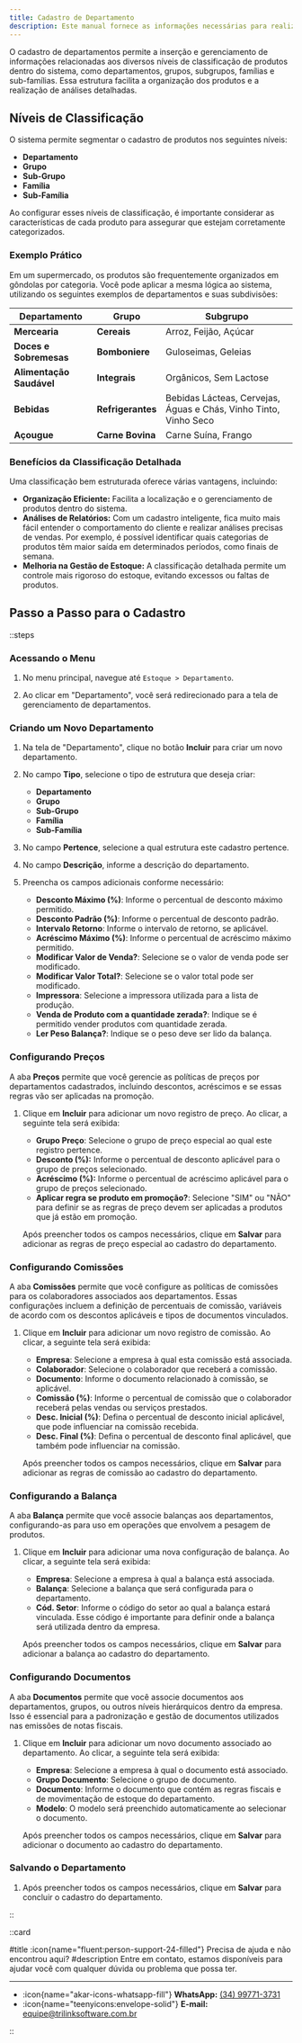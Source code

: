 ```yaml
---
title: Cadastro de Departamento
description: Este manual fornece as informações necessárias para realizar o cadastro de departamentos e detalha a importância da segmentação dos produtos.
---
```


O cadastro de departamentos permite a inserção e gerenciamento de informações relacionadas aos diversos níveis de classificação de produtos dentro do sistema, como departamentos, grupos, subgrupos, famílias e sub-famílias. Essa estrutura facilita a organização dos produtos e a realização de análises detalhadas.

## Níveis de Classificação

O sistema permite segmentar o cadastro de produtos nos seguintes níveis:

- **Departamento**
- **Grupo**
- **Sub-Grupo**
- **Família**
- **Sub-Família**

Ao configurar esses níveis de classificação, é importante considerar as características de cada produto para assegurar que estejam corretamente categorizados.

### Exemplo Prático

Em um supermercado, os produtos são frequentemente organizados em gôndolas por categoria. Você pode aplicar a mesma lógica ao sistema, utilizando os seguintes exemplos de departamentos e suas subdivisões:

| **Departamento** | **Grupo**            | **Subgrupo**                           |
|------------------|----------------------|----------------------------------------|
| **Mercearia** | **Cereais**          | Arroz, Feijão, Açúcar                  |
| **Doces e Sobremesas** | **Bomboniere**       | Guloseimas, Geleias                    |
| **Alimentação Saudável** | **Integrais**         | Orgânicos, Sem Lactose                 |
| **Bebidas** | **Refrigerantes**     | Bebidas Lácteas, Cervejas, Águas e Chás, Vinho Tinto, Vinho Seco |
| **Açougue** | **Carne Bovina**      | Carne Suína, Frango                    |

### Benefícios da Classificação Detalhada

Uma classificação bem estruturada oferece várias vantagens, incluindo:

- **Organização Eficiente:** Facilita a localização e o gerenciamento de produtos dentro do sistema.
- **Análises de Relatórios:** Com um cadastro inteligente, fica muito mais fácil entender o comportamento do cliente e realizar análises precisas de vendas. Por exemplo, é possível identificar quais categorias de produtos têm maior saída em determinados períodos, como finais de semana.
- **Melhoria na Gestão de Estoque:** A classificação detalhada permite um controle mais rigoroso do estoque, evitando excessos ou faltas de produtos.

## Passo a Passo para o Cadastro

::steps

### Acessando o Menu

1. No menu principal, navegue até `Estoque > Departamento`.

2. Ao clicar em "Departamento", você será redirecionado para a tela de gerenciamento de departamentos.

### Criando um Novo Departamento

1. Na tela de "Departamento", clique no botão **Incluir** para criar um novo departamento.

2. No campo **Tipo**, selecione o tipo de estrutura que deseja criar:
   - **Departamento**
   - **Grupo**
   - **Sub-Grupo**
   - **Família**
   - **Sub-Família**

3. No campo **Pertence**, selecione a qual estrutura este cadastro pertence.

4. No campo **Descrição**, informe a descrição do departamento.

5. Preencha os campos adicionais conforme necessário:
   - **Desconto Máximo (%)**: Informe o percentual de desconto máximo permitido.
   - **Desconto Padrão (%)**: Informe o percentual de desconto padrão.
   - **Intervalo Retorno**: Informe o intervalo de retorno, se aplicável.
   - **Acréscimo Máximo (%)**: Informe o percentual de acréscimo máximo permitido.
   - **Modificar Valor de Venda?**: Selecione se o valor de venda pode ser modificado.
   - **Modificar Valor Total?**: Selecione se o valor total pode ser modificado.
   - **Impressora**: Selecione a impressora utilizada para a lista de produção.
   - **Venda de Produto com a quantidade zerada?**: Indique se é permitido vender produtos com quantidade zerada.
   - **Ler Peso Balança?**: Indique se o peso deve ser lido da balança.

### Configurando Preços

A aba **Preços** permite que você gerencie as políticas de preços por departamentos cadastrados, incluindo descontos, acréscimos e se essas regras vão ser aplicadas na promoção.

1. Clique em **Incluir** para adicionar um novo registro de preço. Ao clicar, a seguinte tela será exibida:

   - **Grupo Preço**: Selecione o grupo de preço especial ao qual este registro pertence.
   - **Desconto (%):** Informe o percentual de desconto aplicável para o grupo de preços selecionado.
   - **Acréscimo (%):** Informe o percentual de acréscimo aplicável para o grupo de preços selecionado.
   - **Aplicar regra se produto em promoção?**: Selecione "SIM" ou "NÃO" para definir se as regras de preço devem ser aplicadas a produtos que já estão em promoção.

    Após preencher todos os campos necessários, clique em **Salvar** para adicionar as regras de preço especial ao cadastro do departamento.

### Configurando Comissões

A aba **Comissões** permite que você configure as políticas de comissões para os colaboradores associados aos departamentos. Essas configurações incluem a definição de percentuais de comissão, variáveis de acordo com os descontos aplicáveis e tipos de documentos vinculados.

1. Clique em **Incluir** para adicionar um novo registro de comissão. Ao clicar, a seguinte tela será exibida:

   - **Empresa**: Selecione a empresa à qual esta comissão está associada.
   - **Colaborador**: Selecione o colaborador que receberá a comissão.
   - **Documento**: Informe o documento relacionado à comissão, se aplicável.
   - **Comissão (%)**: Informe o percentual de comissão que o colaborador receberá pelas vendas ou serviços prestados.
   - **Desc. Inicial (%)**: Defina o percentual de desconto inicial aplicável, que pode influenciar na comissão recebida.
   - **Desc. Final (%)**: Defina o percentual de desconto final aplicável, que também pode influenciar na comissão.

   Após preencher todos os campos necessários, clique em **Salvar** para adicionar as regras de comissão ao cadastro do departamento.

### Configurando a Balança

A aba **Balança** permite que você associe balanças aos departamentos, configurando-as para uso em operações que envolvem a pesagem de produtos.

1. Clique em **Incluir** para adicionar uma nova configuração de balança. Ao clicar, a seguinte tela será exibida:

   - **Empresa**: Selecione a empresa à qual a balança está associada.
   - **Balança**: Selecione a balança que será configurada para o departamento.
   - **Cód. Setor**: Informe o código do setor ao qual a balança estará vinculada. Esse código é importante para definir onde a balança será utilizada dentro da empresa.

   Após preencher todos os campos necessários, clique em **Salvar** para adicionar a balança ao cadastro do departamento.

### Configurando Documentos

A aba **Documentos** permite que você associe documentos aos departamentos, grupos, ou outros níveis hierárquicos dentro da empresa. Isso é essencial para a padronização e gestão de documentos utilizados nas emissões de notas fiscais.

1. Clique em **Incluir** para adicionar um novo documento associado ao departamento. Ao clicar, a seguinte tela será exibida:

   - **Empresa**: Selecione a empresa à qual o documento está associado.
   - **Grupo Documento**: Selecione o grupo de documento.
   - **Documento**: Informe o documento que contém as regras fiscais e de movimentação de estoque do departamento.
   - **Modelo**: O modelo será preenchido automaticamente ao selecionar o documento.

   Após preencher todos os campos necessários, clique em **Salvar** para adicionar o documento ao cadastro do departamento.

### Salvando o Departamento

1. Após preencher todos os campos necessários, clique em **Salvar** para concluir o cadastro do departamento.

::

::card

#title
:icon{name="fluent:person-support-24-filled"} Precisa de ajuda e não encontrou aqui?
#description
Entre em contato, estamos disponíveis para ajudar você com qualquer dúvida ou problema que possa ter.

---

- :icon{name="akar-icons-whatsapp-fill"} **WhatsApp:** [(34) 99771-3731](https://wa.me/trilinksoftware)
- :icon{name="teenyicons:envelope-solid"} **E-mail:** [equipe@trilinksoftware.com.br](mailto:equipe@trilinksoftware.com.br)

::
